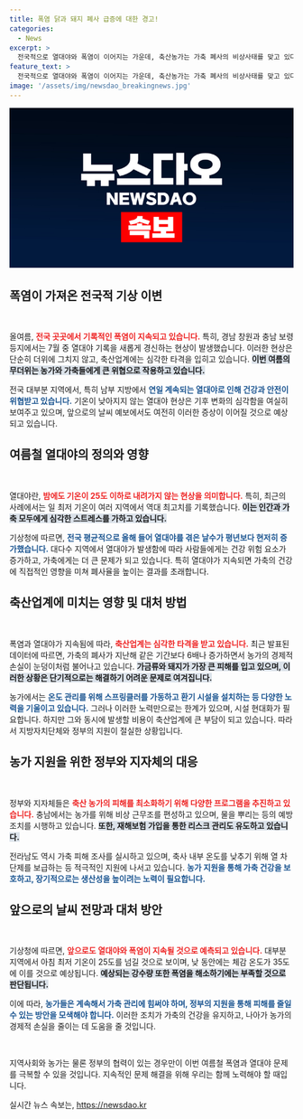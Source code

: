 ```yaml
---
title: 폭염 닭과 돼지 폐사 급증에 대한 경고!
categories:
  - News
excerpt: >
  전국적으로 열대야와 폭염이 이어지는 가운데, 축산농가는 가축 폐사의 비상사태를 맞고 있다. 밤에도 기온이 28도 이상을 기록하며 역대 최저기온을 경신했으며, 이미 9만6000여 마리가 폐사하는 등 피해가 심각하다.
feature_text: >
  전국적으로 열대야와 폭염이 이어지는 가운데, 축산농가는 가축 폐사의 비상사태를 맞고 있다. 밤에도 기온이 28도 이상을 기록하며 역대 최저기온을 경신했으며, 이미 9만6000여 마리가 폐사하는 등 피해가 심각하다.
image: '/assets/img/newsdao_breakingnews.jpg'
---
```


<p><img src="/assets/img/newsdao_breakingnews.jpg" alt="flaretime 속보" /></p>

<h2 data-ke-size="size26">폭염이 가져온 전국적 기상 이변</h2>

<p data-ke-size="size16">&nbsp;</p>

<p>올여름, <b><span style="color: #ee2323;">전국 곳곳에서 기록적인 폭염이 지속되고 있습니다.</span></b> 특히, 경남 창원과 충남 보령 등지에서는 7월 중 열대야 기록을 새롭게 경신하는 현상이 발생했습니다. 이러한 현상은 단순히 더위에 그치지 않고, 축산업계에는 심각한 타격을 입히고 있습니다. <b><span style="background-color: #21538527;">이번 여름의 무더위는 농가와 가축들에게 큰 위협으로 작용하고 있습니다.</span></b> </p>

<p>전국 대부분 지역에서, 특히 남부 지방에서 <b><span style="color: #1a5490;">연일 계속되는 열대야로 인해 건강과 안전이 위협받고 있습니다.</span></b> 기온이 낮아지지 않는 열대야 현상은 기후 변화의 심각함을 여실히 보여주고 있으며, 앞으로의 날씨 예보에서도 여전히 이러한 증상이 이어질 것으로 예상되고 있습니다. </p>

<h2 data-ke-size="size26">여름철 열대야의 정의와 영향</h2>

<p data-ke-size="size16">&nbsp;</p>

<p>열대야란, <b><span style="color: #ee2323;">밤에도 기온이 25도 이하로 내려가지 않는 현상을 의미합니다.</span></b> 특히, 최근의 사례에서는 일 최저 기온이 여러 지역에서 역대 최고치를 기록했습니다. <b><span style="background-color: #21538527;">이는 인간과 가축 모두에게 심각한 스트레스를 가하고 있습니다.</span></b> </p>

<p>기상청에 따르면, <b><span style="color: #1a5490;">전국 평균적으로 올해 들어 열대야를 겪은 날수가 평년보다 현저히 증가했습니다.</span></b> 대다수 지역에서 열대야가 발생함에 따라 사람들에게는 건강 위험 요소가 증가하고, 가축에게는 더 큰 문제가 되고 있습니다. 특히 열대야가 지속되면 가축의 건강에 직접적인 영향을 미쳐 폐사율을 높이는 결과를 초래합니다.</p>

<h2 data-ke-size="size26">축산업계에 미치는 영향 및 대처 방법</h2>

<p data-ke-size="size16">&nbsp;</p>

<p>폭염과 열대야가 지속됨에 따라, <b><span style="color: #ee2323;">축산업계는 심각한 타격을 받고 있습니다.</span></b> 최근 발표된 데이터에 따르면, 가축의 폐사가 지난해 같은 기간보다 6배나 증가하면서 농가의 경제적 손실이 눈덩이처럼 불어나고 있습니다. <b><span style="background-color: #21538527;">가금류와 돼지가 가장 큰 피해를 입고 있으며, 이러한 상황은 단기적으로는 해결하기 어려운 문제로 여겨집니다.</span></b> </p>

<p>농가에서는 <b><span style="color: #1a5490;">온도 관리를 위해 스프링클러를 가동하고 환기 시설을 설치하는 등 다양한 노력을 기울이고 있습니다.</span></b> 그러나 이러한 노력만으로는 한계가 있으며, 시설 현대화가 필요합니다. 하지만 그와 동시에 발생할 비용이 축산업계에 큰 부담이 되고 있습니다. 따라서 지방자치단체와 정부의 지원이 절실한 상황입니다. </p>

<h2 data-ke-size="size26">농가 지원을 위한 정부와 지자체의 대응</h2>

<p data-ke-size="size16">&nbsp;</p>

<p>정부와 지자체들은 <b><span style="color: #ee2323;">축산 농가의 피해를 최소화하기 위해 다양한 프로그램을 추진하고 있습니다.</span></b> 충남에서는 농가를 위해 비상 근무조를 편성하고 있으며, 물을 뿌리는 등의 예방 조치를 시행하고 있습니다. <b><span style="background-color: #21538527;">또한, 재해보험 가입을 통한 리스크 관리도 유도하고 있습니다.</span></b></p>

<p>전라남도 역시 가축 피해 조사를 실시하고 있으며, 축사 내부 온도를 낮추기 위해 열 차단제를 보급하는 등 적극적인 지원에 나서고 있습니다. <b><span style="color: #1a5490;">농가 지원을 통해 가축 건강을 보호하고, 장기적으로는 생산성을 높이려는 노력이 필요합니다.</span></b> </p>

<h2 data-ke-size="size26">앞으로의 날씨 전망과 대처 방안</h2>

<p data-ke-size="size16">&nbsp;</p>

<p>기상청에 따르면, <b><span style="color: #ee2323;">앞으로도 열대야와 폭염이 지속될 것으로 예측되고 있습니다.</span></b> 대부분 지역에서 아침 최저 기온이 25도를 넘길 것으로 보이며, 낮 동안에는 체감 온도가 35도에 이를 것으로 예상됩니다. <b><span style="background-color: #21538527;">예상되는 강수량 또한 폭염을 해소하기에는 부족할 것으로 판단됩니다.</span></b></p>

<p>이에 따라, <b><span style="color: #1a5490;">농가들은 계속해서 가축 관리에 힘써야 하며, 정부의 지원을 통해 피해를 줄일 수 있는 방안을 모색해야 합니다.</span></b> 이러한 조치가 가축의 건강을 유지하고, 나아가 농가의 경제적 손실을 줄이는 데 도움을 줄 것입니다. </p>

<p data-ke-size="size16">&nbsp;</p>

<p>지역사회와 농가는 물론 정부의 협력이 있는 경우만이 이번 여름철 폭염과 열대야 문제를 극복할 수 있을 것입니다. 지속적인 문제 해결을 위해 우리는 함께 노력해야 할 때입니다.</p>
실시간 뉴스 속보는, <a href="https://newsdao.kr" rel="dofollow">https://newsdao.kr</a>


